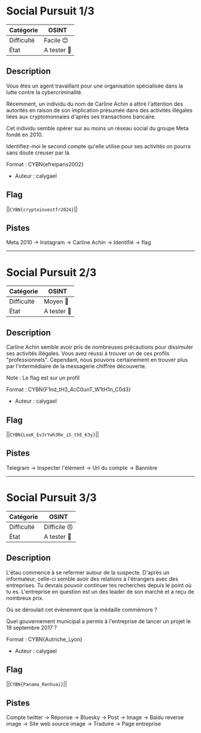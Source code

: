 # Social Pursuit 1/3

| Catégorie  | OSINT       |
| ---------- | ----------- |
| Difficulté | Facile 😊   |
| État       | A tester 🎯 |
## Description

Vous êtes un agent travaillant pour une organisation spécialisée dans la lutte contre la cybercriminalité. 

Récemment, un individu du nom de Carline Achin a attiré l'attention des autorités en raison de son implication présumée dans des activités illégales liées aux cryptomonnaies d'après ses transactions bancaire. 

Cet individu semble opérer sur au moins un réseau social du groupe Meta fondé en 2010. 


Identifiez-moi le second compte qu'elle utilise pour ses activités on pourra sans doute creuser par là. 

Format : CYBN{efreiparis2002}

- Auteur : calygael

## Flag
||`CYBN{cryptoinvestfr2024}`||

## Pistes
Meta 2010 → Instagram → Carline Achin → Identifié → flag

------------
# Social Pursuit 2/3

| Catégorie  | OSINT       |
| ---------- | ----------- |
| Difficulté | Moyen 🙂    |
| État       | A tester 🎯 |
## Description

Carline Achin semble avoir pris de nombreuses précautions pour dissimuler ses activités illégales. Vous avez réussi à trouver un de ces profils "professionnels". Cependant, nous pouvons certainement en trouver plus par l'intermédiaire de la messagerie chiffrée découverte. 

Note : Le flag est sur un profil

Format : CYBN{F1nd_tH3_4cC0unT_W1tH1n_C0d3}

- Auteur : calygael

## Flag
||`CYBN{LooK_Ev3rYwh3Re_iS_thE_K3y}`||

## Pistes
Telegram → Inspecter l'élément → Url du compte → Bannière

------------
# Social Pursuit 3/3

| Catégorie  | OSINT        |
| ---------- | ------------ |
| Difficulté | Difficile 😠 |
| État       | A tester 🎯  |
## Description

L'étau commence à se refermer autour de la suspecte. D'après un informateur, celle-ci semble avoir des relations à l'étrangers avec des entreprises. Tu devrais pouvoir continuer tes recherches depuis le point où tu es. L'entreprise en question est un des leader de son marché et a reçu de nombreux prix. 

Où se déroulait cet évènement que la médaille commémore ? 

Quel gouvernement municipal a permis à l'entreprise de lancer un projet le 19 septembre 2017 ?

Format : CYBN{Autriche_Lyon}

- Auteur : calygael

## Flag
||`CYBN{Panama_Renhuai}`||

## Pistes
Compte twitter → Réponse → Bluesky → Post → Image → Baidu reverse image → Site web source image → Traduire → Page entreprise
